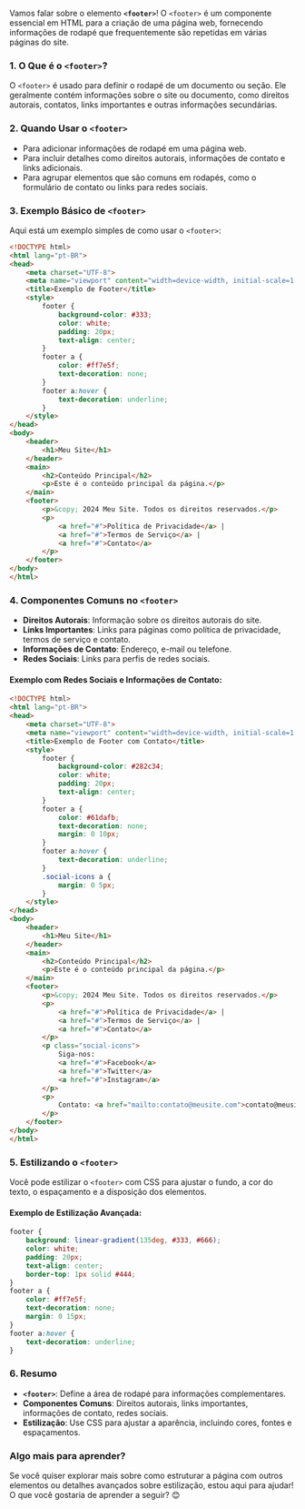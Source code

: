 Vamos falar sobre o elemento **`<footer>`**! O `<footer>` é um componente essencial em HTML para a criação de uma página web, fornecendo informações de rodapé que frequentemente são repetidas em várias páginas do site.

### 1. **O Que é o `<footer>`?**

O `<footer>` é usado para definir o rodapé de um documento ou seção. Ele geralmente contém informações sobre o site ou documento, como direitos autorais, contatos, links importantes e outras informações secundárias.

### 2. **Quando Usar o `<footer>`**

- Para adicionar informações de rodapé em uma página web.
- Para incluir detalhes como direitos autorais, informações de contato e links adicionais.
- Para agrupar elementos que são comuns em rodapés, como o formulário de contato ou links para redes sociais.

### 3. **Exemplo Básico de `<footer>`**

Aqui está um exemplo simples de como usar o `<footer>`:

```html
<!DOCTYPE html>
<html lang="pt-BR">
<head>
    <meta charset="UTF-8">
    <meta name="viewport" content="width=device-width, initial-scale=1.0">
    <title>Exemplo de Footer</title>
    <style>
        footer {
            background-color: #333;
            color: white;
            padding: 20px;
            text-align: center;
        }
        footer a {
            color: #ff7e5f;
            text-decoration: none;
        }
        footer a:hover {
            text-decoration: underline;
        }
    </style>
</head>
<body>
    <header>
        <h1>Meu Site</h1>
    </header>
    <main>
        <h2>Conteúdo Principal</h2>
        <p>Este é o conteúdo principal da página.</p>
    </main>
    <footer>
        <p>&copy; 2024 Meu Site. Todos os direitos reservados.</p>
        <p>
            <a href="#">Política de Privacidade</a> |
            <a href="#">Termos de Serviço</a> |
            <a href="#">Contato</a>
        </p>
    </footer>
</body>
</html>
```

### 4. **Componentes Comuns no `<footer>`**

- **Direitos Autorais**: Informação sobre os direitos autorais do site.
- **Links Importantes**: Links para páginas como política de privacidade, termos de serviço e contato.
- **Informações de Contato**: Endereço, e-mail ou telefone.
- **Redes Sociais**: Links para perfis de redes sociais.

#### **Exemplo com Redes Sociais e Informações de Contato**:
```html
<!DOCTYPE html>
<html lang="pt-BR">
<head>
    <meta charset="UTF-8">
    <meta name="viewport" content="width=device-width, initial-scale=1.0">
    <title>Exemplo de Footer com Contato</title>
    <style>
        footer {
            background-color: #282c34;
            color: white;
            padding: 20px;
            text-align: center;
        }
        footer a {
            color: #61dafb;
            text-decoration: none;
            margin: 0 10px;
        }
        footer a:hover {
            text-decoration: underline;
        }
        .social-icons a {
            margin: 0 5px;
        }
    </style>
</head>
<body>
    <header>
        <h1>Meu Site</h1>
    </header>
    <main>
        <h2>Conteúdo Principal</h2>
        <p>Este é o conteúdo principal da página.</p>
    </main>
    <footer>
        <p>&copy; 2024 Meu Site. Todos os direitos reservados.</p>
        <p>
            <a href="#">Política de Privacidade</a> |
            <a href="#">Termos de Serviço</a> |
            <a href="#">Contato</a>
        </p>
        <p class="social-icons">
            Siga-nos:
            <a href="#">Facebook</a>
            <a href="#">Twitter</a>
            <a href="#">Instagram</a>
        </p>
        <p>
            Contato: <a href="mailto:contato@meusite.com">contato@meusite.com</a>
        </p>
    </footer>
</body>
</html>
```

### 5. **Estilizando o `<footer>`**

Você pode estilizar o `<footer>` com CSS para ajustar o fundo, a cor do texto, o espaçamento e a disposição dos elementos.

#### **Exemplo de Estilização Avançada**:
```css
footer {
    background: linear-gradient(135deg, #333, #666);
    color: white;
    padding: 20px;
    text-align: center;
    border-top: 1px solid #444;
}
footer a {
    color: #ff7e5f;
    text-decoration: none;
    margin: 0 15px;
}
footer a:hover {
    text-decoration: underline;
}
```

### 6. **Resumo**

- **`<footer>`**: Define a área de rodapé para informações complementares.
- **Componentes Comuns**: Direitos autorais, links importantes, informações de contato, redes sociais.
- **Estilização**: Use CSS para ajustar a aparência, incluindo cores, fontes e espaçamentos.

### Algo mais para aprender?

Se você quiser explorar mais sobre como estruturar a página com outros elementos ou detalhes avançados sobre estilização, estou aqui para ajudar! O que você gostaria de aprender a seguir? 😊